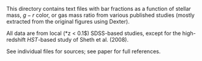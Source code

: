 This directory contains text files with bar fractions as a function of stellar mass,
$g - r$ color, or gas mass ratio from various published studies (mostly extracted
from the original figures using Dexter).

All data are from local (*z < 0.1$) SDSS-based studies, except for the high-redshift
*HST*-based study of Sheth et al. (2008).

See individual files for sources; see paper for full references.

